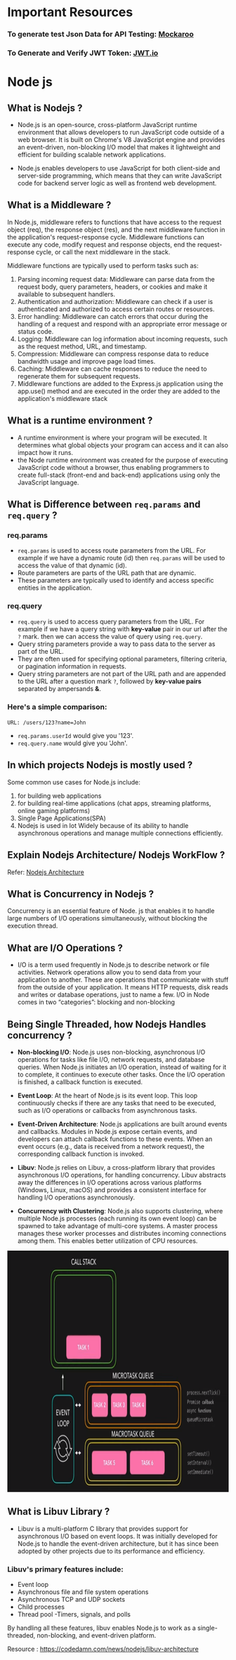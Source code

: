 # Important Resources 

### To generate test Json Data for API Testing: <a href="https://www.mockaroo.com/" target="_blank">Mockaroo</a>

### To Generate and Verify JWT Token: <a href="https://jwt.io/" target="_blank">JWT.io</a>


# Node js

## What is Nodejs ? 
- Node.js is an open-source, cross-platform JavaScript runtime environment that allows developers to run JavaScript code outside of a web browser. It is built on Chrome's V8 JavaScript engine and provides an event-driven, non-blocking I/O model that makes it lightweight and efficient for building scalable network applications.

- Node.js enables developers to use JavaScript for both client-side and server-side programming, which means that they can write JavaScript code for backend server logic as well as frontend web development.

## What is a Middleware ? 
In Node.js, middleware refers to functions that have access to the request object (req), the response object (res), and the next middleware function in the application's request-response cycle. Middleware functions can execute any code, modify request and response objects, end the request-response cycle, or call the next middleware in the stack.

Middleware functions are typically used to perform tasks such as:

1. Parsing incoming request data: Middleware can parse data from the request body, query parameters, headers, or cookies and make it available to subsequent handlers.
2. Authentication and authorization: Middleware can check if a user is authenticated and authorized to access certain routes or resources.
3. Error handling: Middleware can catch errors that occur during the handling of a request and respond with an appropriate error message or status code.
4. Logging: Middleware can log information about incoming requests, such as the request method, URL, and timestamp.
5. Compression: Middleware can compress response data to reduce bandwidth usage and improve page load times.
6. Caching: Middleware can cache responses to reduce the need to regenerate them for subsequent requests.
7. Middleware functions are added to the Express.js application using the app.use() method and are executed in the order they are added to the application's middleware stack

## What is a runtime environment ?
- A runtime environment is where your program will be executed. It determines what global objects your program can access and it can also impact how it runs.
- the Node runtime environment was created for the purpose of executing JavaScript code without a browser, thus enabling programmers to create full-stack (front-end and back-end) applications using only the JavaScript language.

## What is Difference between `req.params` and `req.query` ? 

### req.params
- `req.params` is used to access route parameters from the URL. For example if we have a dynamic route (id) then `req.params` will be used to access the value of that dynamic (id).
- Route parameters are parts of the URL path that are dynamic.
- These parameters are typically used to identify and access specific entities in the application.

### req.query
- `req.query` is used to access query parameters from the URL. For example if we have a query string with **key-value** pair in our url after the `?` mark. then we can access the value of query using `req.query`.
- Query string parameters provide a way to pass data to the server as part of the URL.
- They are often used for specifying optional parameters, filtering criteria, or pagination information in requests.
- Query string parameters are not part of the URL path and are appended to the URL after a question mark `?`, followed by **key-value pairs** separated by ampersands **&**.

### Here's a simple comparison:
`URL: /users/123?name=John`

- `req.params.userId` would give you '123'. 
- `req.query.name` would give you 'John'.


## In which projects Nodejs is mostly used ?
Some common use cases for Node.js include:
1. for building web applications 
2. for building real-time applications (chat apps, streaming platforms, online gaming platforms)
3. Single Page Applications(SPA)
4. Nodejs is used in Iot Widely because of its ability to handle asynchronous operations and manage multiple connections efficiently.


## Explain Nodejs Architecture/ Nodejs WorkFlow ?

Refer: [Nodejs Architecture](nodejs-architecture/Readme.md)

## What is Concurrency in Nodejs ?
Concurrency is an essential feature of Node. js that enables it to handle large numbers of I/O operations simultaneously, without blocking the execution thread.

## What are I/O Operations ? 
- I/O is a term used frequently in Node.js to describe network or file activities. Network operations allow you to send data from your application to another.
These are operations that communicate with stuff from the outside of your application. It means HTTP requests, disk reads and writes or database operations, just to name a few. I/O in Node comes in two “categories”: blocking and non-blocking

## Being Single Threaded, how Nodejs Handles concurrency ? 

- **Non-blocking I/O**: Node.js uses non-blocking, asynchronous I/O operations for tasks like file I/O, network requests, and database queries. When Node.js initiates an I/O operation, instead of waiting for it to complete, it continues to execute other tasks. Once the I/O operation is finished, a callback function is executed.

- **Event Loop**: At the heart of Node.js is its event loop. This loop continuously checks if there are any tasks that need to be executed, such as I/O operations or callbacks from asynchronous tasks.

- **Event-Driven Architecture**: Node.js applications are built around events and callbacks. Modules in Node.js expose certain events, and developers can attach callback functions to these events. When an event occurs (e.g., data is received from a network request), the corresponding callback function is invoked.

- **Libuv**: Node.js relies on Libuv, a cross-platform library that provides asynchronous I/O operations, for handling concurrency. Libuv abstracts away the differences in I/O operations across various platforms (Windows, Linux, macOS) and provides a consistent interface for handling I/O operations asynchronously.

- **Concurrency with Clustering**: Node.js also supports clustering, where multiple Node.js processes (each running its own event loop) can be spawned to take advantage of multi-core systems. A master process manages these worker processes and distributes incoming connections among them. This enables better utilization of CPU resources.

<div style="text-align:center;">
<img src="eventLoop.png" alt="Event Loop" width="900" height="550" >
</div>

## What is Libuv Library ? 
- Libuv is a multi-platform C library that provides support for asynchronous I/O based on event loops. It was initially developed for Node.js to handle the event-driven architecture, but it has since been adopted by other projects due to its performance and efficiency. 

### Libuv's primary features include:
- Event loop
- Asynchronous file and file system operations
- Asynchronous TCP and UDP sockets
- Child processes
- Thread pool
-Timers, signals, and polls

By handling all these features, libuv enables Node.js to work as a single-threaded, non-blocking, and event-driven platform.


Resource : https://codedamn.com/news/nodejs/libuv-architecture
